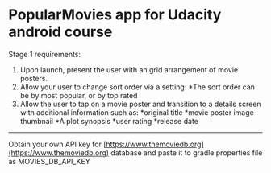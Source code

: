 # PopularMovies app for Udacity android course

Stage 1 requirements:

1. Upon launch, present the user with an grid arrangement of movie posters.
2. Allow your user to change sort order via a setting:
  *The sort order can be by most popular, or by top rated
3. Allow the user to tap on a movie poster and transition to a details screen with additional information such as:
  *original title
  *movie poster image thumbnail
  *A plot synopsis 
  *user rating 
  *release date


---

Obtain your own API  key for [https://www.themoviedb.org](https://www.themoviedb.org) database and paste it to gradle.properties file as MOVIES_DB_API_KEY
